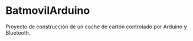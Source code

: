# BatmovilArduino
Proyecto de construcción de un coche de cartón controlado por Arduino y Bluetooth.
